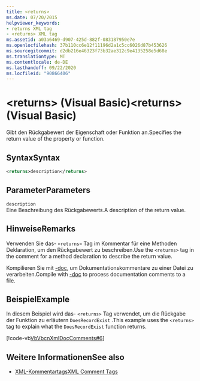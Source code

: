 ```yaml
---
title: <returns>
ms.date: 07/20/2015
helpviewer_keywords:
- returns XML tag
- <returns> XML tag
ms.assetid: a03a6469-d907-425d-882f-083187950e7e
ms.openlocfilehash: 37b110cc6e12f11196d2a1c5cc6026d87b453626
ms.sourcegitcommit: d2db216e46323f73b32ae312c9e4135258e5d68e
ms.translationtype: MT
ms.contentlocale: de-DE
ms.lasthandoff: 09/22/2020
ms.locfileid: "90866406"
---
```

# <a name="returns-visual-basic"></a><span data-ttu-id="55e6b-101">\<returns> (Visual Basic)</span><span class="sxs-lookup"><span data-stu-id="55e6b-101">\<returns> (Visual Basic)</span></span>

<span data-ttu-id="55e6b-102">Gibt den Rückgabewert der Eigenschaft oder Funktion an.</span><span class="sxs-lookup"><span data-stu-id="55e6b-102">Specifies the return value of the property or function.</span></span>  
  
## <a name="syntax"></a><span data-ttu-id="55e6b-103">Syntax</span><span class="sxs-lookup"><span data-stu-id="55e6b-103">Syntax</span></span>  
  
```xml  
<returns>description</returns>  
```  
  
## <a name="parameters"></a><span data-ttu-id="55e6b-104">Parameter</span><span class="sxs-lookup"><span data-stu-id="55e6b-104">Parameters</span></span>  

 `description`  
 <span data-ttu-id="55e6b-105">Eine Beschreibung des Rückgabewerts.</span><span class="sxs-lookup"><span data-stu-id="55e6b-105">A description of the return value.</span></span>  
  
## <a name="remarks"></a><span data-ttu-id="55e6b-106">Hinweise</span><span class="sxs-lookup"><span data-stu-id="55e6b-106">Remarks</span></span>  

 <span data-ttu-id="55e6b-107">Verwenden Sie das- `<returns>` Tag im Kommentar für eine Methoden Deklaration, um den Rückgabewert zu beschreiben.</span><span class="sxs-lookup"><span data-stu-id="55e6b-107">Use the `<returns>` tag in the comment for a method declaration to describe the return value.</span></span>  
  
 <span data-ttu-id="55e6b-108">Kompilieren Sie mit [-doc](../../reference/command-line-compiler/doc.md), um Dokumentationskommentare zu einer Datei zu verarbeiten.</span><span class="sxs-lookup"><span data-stu-id="55e6b-108">Compile with [-doc](../../reference/command-line-compiler/doc.md) to process documentation comments to a file.</span></span>  
  
## <a name="example"></a><span data-ttu-id="55e6b-109">Beispiel</span><span class="sxs-lookup"><span data-stu-id="55e6b-109">Example</span></span>  

 <span data-ttu-id="55e6b-110">In diesem Beispiel wird das- `<returns>` Tag verwendet, um die Rückgabe der Funktion zu erläutern `DoesRecordExist` .</span><span class="sxs-lookup"><span data-stu-id="55e6b-110">This example uses the `<returns>` tag to explain what the `DoesRecordExist` function returns.</span></span>  
  
 [!code-vb[VbVbcnXmlDocComments#6](~/samples/snippets/visualbasic/VS_Snippets_VBCSharp/VbVbcnXmlDocComments/VB/Class1.vb#6)]  
  
## <a name="see-also"></a><span data-ttu-id="55e6b-111">Weitere Informationen</span><span class="sxs-lookup"><span data-stu-id="55e6b-111">See also</span></span>

- [<span data-ttu-id="55e6b-112">XML-Kommentartags</span><span class="sxs-lookup"><span data-stu-id="55e6b-112">XML Comment Tags</span></span>](index.md)
